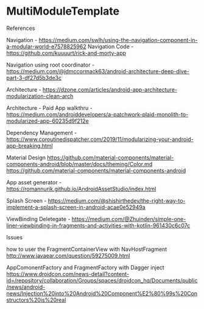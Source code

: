 # MultiModuleTemplate

References

Navigation - https://medium.com/swlh/using-the-navigation-component-in-a-modular-world-e7578825962
Navigation Code - https://github.com/kuuuurt/rick-and-morty-app

Navigation using root coordinator - https://medium.com/@jdmccormack63/android-architecture-deep-dive-part-3-df27d5b3de3c

Architecture - https://dzone.com/articles/android-app-architecture-modularization-clean-arch

Architecture - Paid App walkthru - https://medium.com/androiddevelopers/a-patchwork-plaid-monolith-to-modularized-app-60235d9f212e

Dependency Management - https://www.coroutinedispatcher.com/2019/11/modularizing-your-android-app-breaking.html

Material Design 
	https://github.com/material-components/material-components-android/blob/master/docs/theming/Color.md
	https://github.com/material-components/material-components-android
	
App asset generator - https://romannurik.github.io/AndroidAssetStudio/index.html

Splash Screen - https://medium.com/@shishirthedev/the-right-way-to-implement-a-splash-screen-in-android-acae0e52949a

ViewBinding Deletegate - https://medium.com/@Zhuinden/simple-one-liner-viewbinding-in-fragments-and-activities-with-kotlin-961430c6c07c


Issues 

how to user the FragmentContainerView with NavHostFragment
http://www.javaear.com/question/59275009.html

AppComonentFactory and FragmentFactory with Dagger inject
https://www.droidcon.com/news-detail?content-id=/repository/collaboration/Groups/spaces/droidcon_hq/Documents/public/news/android-news/Injection%20into%20Android%20Component%E2%80%99s%20Constructors%20is%20real
